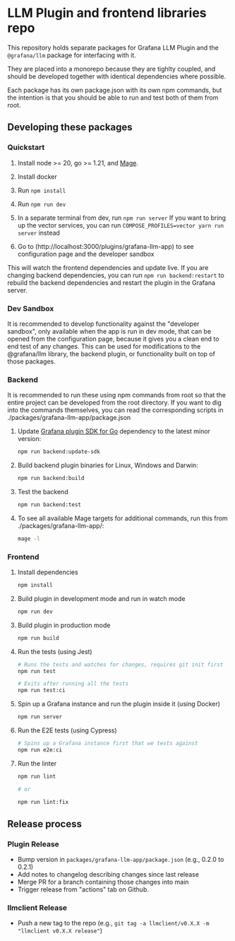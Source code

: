# LLM Plugin and frontend libraries repo

This repository holds separate packages for Grafana LLM Plugin and the `@grafana/llm` package for interfacing with it.

They are placed into a monorepo because they are tighlty coupled, and should be developed together with identical dependencies where possible.

Each package has its own package.json with its own npm commands, but the intention is that you should be able to run and test both of them from root.

## Developing these packages

### Quickstart

1. Install node >= 20, go >= 1.21, and [Mage](https://magefile.org/).
2. Install docker
3. Run `npm install`
4. Run `npm run dev`
5. In a separate terminal from dev, run `npm run server`
If you want to bring up the vector services, you can run `COMPOSE_PROFILES=vector yarn run server` instead

6. Go to (http://localhost:3000/plugins/grafana-llm-app) to see configuration page and the developer sandbox

This will watch the frontend dependencies and update live. If you are changing backend dependencies, you can run `npm run backend:restart` to rebuild the backend dependencies and restart the plugin in the Grafana server.

### Dev Sandbox

It is recommended to develop functionality against the "developer sandbox", only available when the app is run in dev mode, that can be opened from the configuration page, because it gives you a clean end to end test of any changes. This can be used for modifications to the @grafana/llm library, the backend plugin, or functionality built on top of those packages.

### Backend

It is recommended to run these using npm commands from root so that the entire project can be developed from the root directory. If you want to dig into the commands themselves, you can read the corresponding scripts in ./packages/grafana-llm-app/package.json

1. Update [Grafana plugin SDK for Go](https://grafana.com/docs/grafana/latest/developers/plugins/backend/grafana-plugin-sdk-for-go/) dependency to the latest minor version:

   ```bash
   npm run backend:update-sdk
   ```

2. Build backend plugin binaries for Linux, Windows and Darwin:

   ```bash
   npm run backend:build
   ```

3. Test the backend

   ```bash
   npm run backend:test
   ```

4. To see all available Mage targets for additional commands, run this from ./packages/grafana-llm-app/:

   ```bash
   mage -l
   ```

### Frontend

1. Install dependencies

   ```bash
   npm install
   ```

2. Build plugin in development mode and run in watch mode

   ```bash
   npm run dev
   ```

3. Build plugin in production mode

   ```bash
   npm run build
   ```

4. Run the tests (using Jest)

   ```bash
   # Runs the tests and watches for changes, requires git init first
   npm run test

   # Exits after running all the tests
   npm run test:ci
   ```

5. Spin up a Grafana instance and run the plugin inside it (using Docker)

   ```bash
   npm run server
   ```

6. Run the E2E tests (using Cypress)

   ```bash
   # Spins up a Grafana instance first that we tests against
   npm run e2e:ci
   ```

7. Run the linter

   ```bash
   npm run lint

   # or

   npm run lint:fix
   ```

## Release process

### Plugin Release
- Bump version in `packages/grafana-llm-app/package.json` (e.g., 0.2.0 to 0.2.1)
- Add notes to changelog describing changes since last release
- Merge PR for a branch containing those changes into main
- Trigger release from "actions" tab on Github.

### llmclient Release
- Push a new tag to the repo (e.g., `git tag -a llmclient/v0.X.X -m "llmclient v0.X.X release"`)
